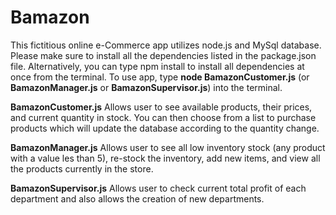 # Bamazon

This fictitious online e-Commerce app utilizes node.js and MySql database.
Please make sure to install all the dependencies listed in the package.json file. Alternatively, you can type npm install to install all dependencies at once from the terminal. To use app, type **node BamazonCustomer.js** (or **BamazonManager.js** or **BamazonSupervisor.js**) into the terminal.

**BamazonCustomer.js**
Allows user to see available products, their prices, and current quantity in stock. You can then choose from a list to purchase products which will update the database according to the quantity change.

**BamazonManager.js**
Allows user to see all low inventory stock (any product with a value les than 5), re-stock the inventory, add new items, and view all the products currently in the store.

**BamazonSupervisor.js**
Allows user to check current total profit of each department and also allows the creation of new departments.
